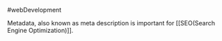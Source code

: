 #webDevelopment 

Metadata, also known as meta description is important for [[SEO(Search Engine Optimization)]].



